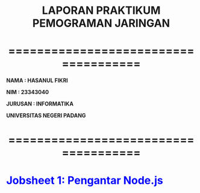 <h1 align="center">LAPORAN PRAKTIKUM PEMOGRAMAN JARINGAN</h1>
<h1 align="center">=====================================</h1>

**NAMA : HASANUL FIKRI**                      
                                                       
**NIM : 23343040**                            
                                                       
**JURUSAN : INFORMATIKA**                     
                                                       
**UNIVERSITAS NEGERI PADANG**                 
                                                       
<h1 align="center">=====================================</h1>
<h1 style="color:blue;">Jobsheet 1: Pengantar Node.js </h1>
